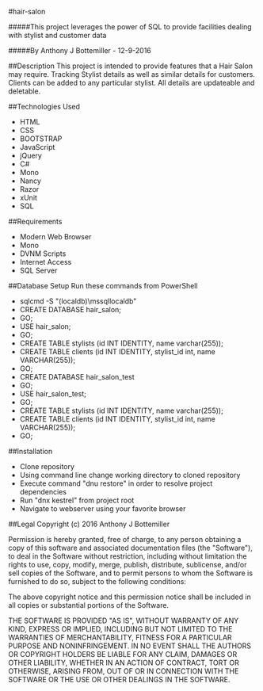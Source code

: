 #hair-salon

#####This project leverages the power of SQL to provide facilities dealing with stylist and customer data

#####By Anthony J Bottemiller - 12-9-2016

##Description
This project is intended to provide features that a Hair Salon may require.
Tracking Stylist details as well as similar details for customers.
Clients can be added to any particular stylist. All details are updateable
and deletable.

##Technologies Used
* HTML
* CSS
* BOOTSTRAP
* JavaScript
* jQuery
* C#
* Mono
* Nancy
* Razor
* xUnit
* SQL

##Requirements
* Modern Web Browser
* Mono
* DVNM Scripts
* Internet Access
* SQL Server

##Database Setup
Run these commands from PowerShell
* sqlcmd -S "(localdb)\mssqllocaldb"
* CREATE DATABASE hair_salon;
* GO;
* USE hair_salon;
* GO;
* CREATE TABLE stylists (id INT IDENTITY, name varchar(255));
* CREATE TABLE clients (id INT IDENTITY, stylist_id int, name VARCHAR(255));
* GO;
* CREATE DATABASE hair_salon_test
* GO;
* USE hair_salon_test;
* GO;
* CREATE TABLE stylists (id INT IDENTITY, name varchar(255));
* CREATE TABLE clients (id INT IDENTITY, stylist_id int, name VARCHAR(255));
* GO;

##Installation
* Clone repository
* Using command line change working directory to cloned repository
* Execute command "dnu restore" in order to resolve project dependencies
* Run "dnx kestrel" from project root
* Navigate to webserver using your favorite browser

##Legal
Copyright (c) 2016 Anthony J Bottemiller

Permission is hereby granted, free of charge, to any person obtaining a copy of this software and associated documentation files (the "Software"), to deal in the Software without restriction, including without limitation the rights to use, copy, modify, merge, publish, distribute, sublicense, and/or sell copies of the Software, and to permit persons to whom the Software is furnished to do so, subject to the following conditions:

The above copyright notice and this permission notice shall be included in all copies or substantial portions of the Software.

THE SOFTWARE IS PROVIDED "AS IS", WITHOUT WARRANTY OF ANY KIND, EXPRESS OR IMPLIED, INCLUDING BUT NOT LIMITED TO THE WARRANTIES OF MERCHANTABILITY, FITNESS FOR A PARTICULAR PURPOSE AND NONINFRINGEMENT. IN NO EVENT SHALL THE AUTHORS OR COPYRIGHT HOLDERS BE LIABLE FOR ANY CLAIM, DAMAGES OR OTHER LIABILITY, WHETHER IN AN ACTION OF CONTRACT, TORT OR OTHERWISE, ARISING FROM, OUT OF OR IN CONNECTION WITH THE SOFTWARE OR THE USE OR OTHER DEALINGS IN THE SOFTWARE.
